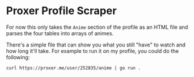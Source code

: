 # Proxer Profile Scraper

For now this only takes the `Anime` section of the profile as an HTML file and parses the four tables into arrays of animes.

There's a simple file that can show you what you still "have" to watch and how long it'll take. For example to run it on my profile, you could do the following:

```
curl https://proxer.me/user/252835/anime | go run .
```
